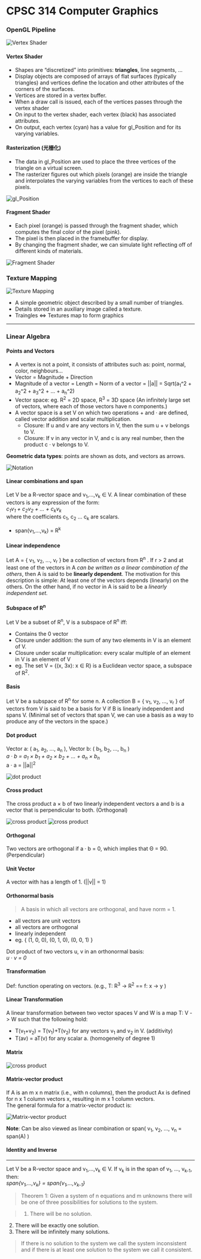 # CPSC 314 Computer Graphics

### OpenGL Pipeline
![Vertex Shader](./img/vshader.png)
#### Vertex Shader
- Shapes are “discretized” into primitives: __triangles__, line segments, ...
- Display objects are composed of arrays of flat surfaces (typically triangles) and vertices define the location and other attributes of the corners of the surfaces.
- Vertices are stored in a vertex buffer.
- When a draw call is issued, each of the vertices passes through the vertex shader
- On input to the vertex shader, each vertex (black) has associated attributes.
- On output, each vertex (cyan) has a value for gl_Position and for its varying variables.

#### Rasterization (光栅化)
- The data in gl_Position are used to place the three vertices of the triangle on a virtual screen.
- The rasterizer figures out which pixels (orange) are inside the triangle and interpolates the varying variables from the vertices to each of these pixels.

![gl_Position](./img/glpos.png)

#### Fragment Shader
- Each pixel (orange) is passed through the fragment shader, which computes the final color of the pixel (pink).
- The pixel is then placed in the framebuffer for display.
- By changing the fragment shader, we can simulate light reflecting off of different kinds of materials.

![Fragment Shader](./img/frag.png)

### Texture Mapping
![Texture Mapping](./img/texture.png)

- A simple geometric object described by a small number of triangles.
- Details stored in an auxiliary image called a texture.
- Traingles <=> Textures map to form graphics

---
### Linear Algebra

#### Points and Vectors
- A vertex is not a point, it consists of attributes such as: point, normal, color, neighbours...
- Vector = Magnitude + Direction
- Magnitude of a vector = Length = Norm of a vector = ||a|| = Sqrt(a<sub>1</sub>^2 + a<sub>2</sub>^2 + a<sub>3</sub>^2 + ... + a<sub>n</sub>^2)
- Vector space: eg. R<sup>2</sup> = 2D space, R<sup>3</sup> = 3D space (An infinitely large set of vectors, where each of those vectors have n components.)
- A vector space is a set V on which two operations + and · are defined, called vector addition and scalar multiplication.
	- Closure: If u and v are any vectors in V, then the sum   u + v   belongs to V.
	- Closure: If v in any vector in V, and c is any real number, then the product   c · v   belongs to V.

__Geometric data types__: points are shown as dots, and vectors as arrows.  

![Notation](./img/noc.png)

#### Linear combinations and span
Let V be a R-vector space and v<sub>1</sub>,...,v<sub>k</sub> ∈ V. A linear combination of these vectors is any expression of the form:  
_c<sub>1</sub>v<sub>1</sub> + c<sub>2</sub>v<sub>2</sub> + ... + c<sub>k</sub>v<sub>k</sub>_  
where the coefficients c<sub>1</sub>, c<sub>2</sub> ... c<sub>k</sub> are scalars.

- span(v<sub>1</sub>,...,v<sub>k</sub>) = R<sup>k</sup>

#### Linear independence
Let A = { v<sub>1</sub>, v<sub>2</sub>, …, v<sub>r</sub> } be a collection of vectors from R<sup>n</sup> . If r > 2 and at least one of the vectors in A _can be written as a linear combination of the others_, then A is said to be __linearly dependent__. The motivation for this description is simple: At least one of the vectors depends (linearly) on the others. On the other hand, if no vector in A is said to be a _linearly independent set._

#### Subspace of R<sup>n</sup>
Let V be a subset of R<sup>n</sup>, V is a subspace of R<sup>n</sup> iff:  

- Contains the 0 vector
- Closure under addition: the sum of any two elements in V is an element of V.
- Closure under scalar multiplication: every scalar multiple of an element in V is an element of V
- eg. The set V = {(x, 3x): x ∈ R} is a Euclidean vector space, a subspace of R<sup>2</sup>.

#### Basis
Let V be a subspace of R<sup>n</sup> for some n. A collection B = { v<sub>1</sub>, v<sub>2</sub>, …, v<sub>r</sub>  } of vectors from V is said to be a basis for V if B is linearly independent and spans V. (Minimal set of vectors that span V, we can use a basis as a way to produce any of the vectors in the space.)

#### Dot product
Vector a: ( a<sub>1</sub>, a<sub>2</sub>, …, a<sub>n</sub> ), Vector b: ( b<sub>1</sub>, b<sub>2</sub>, …, b<sub>n</sub> )  
_a · b = a<sub>1</sub> × b<sub>1</sub> + a<sub>2</sub> × b<sub>2</sub> + ... + a<sub>n</sub> × b<sub>n</sub>_  
a · a = ||a||<sup>2</sup> 

![dot product](./img/eg.png)

#### Cross product
 The cross product a × b of two linearly independent vectors a and b is a vector that is perpendicular to both. (Orthogonal)

![cross product](http://www.mathsisfun.com/algebra/images/cross-product.gif)
![cross product](http://dj1hlxw0wr920.cloudfront.net/userfiles/wyzfiles/5141da12-b501-46d4-9f65-d9bd69c3afd2.gif)


#### Orthogonal
Two vectors are orthogonal if a · b = 0, which implies that Θ = 90. (Perpendicular)

#### Unit Vector
A vector with has a length of 1. (||v|| = 1)

#### Orthonormal basis
> A basis in which all vectors are orthogonal, and have norm = 1.

- all vectors are unit vectors
- all vectors are orthogonal
- linearly independent
- eg. { (1, 0, 0), (0, 1, 0), (0, 0, 1) }

Dot product of two vectors u, v in an orthonormal basis:  
_u · v = 0_

#### Transformation
Def: function operating on vectors. (e.g., T: R<sup>3</sup> -> R<sup>2</sup> == f: x -> y )

#### Linear Transformation
A linear transformation between two vector spaces V and W is a map T: V -> W such that the following hold:

-  T(v<sub>1</sub>+v<sub>2</sub>) = T(v<sub>1</sub>)+T(v<sub>2</sub>) for any vectors v<sub>1</sub> and v<sub>2</sub> in V. (additivity)
- T(av) = aT(v) for any scalar a. (homogeneity of degree 1)

#### Matrix
![cross product](http://upload.wikimedia.org/wikipedia/commons/thumb/b/bb/Matrix.svg/247px-Matrix.svg.png)

#### Matrix-vector product
 If A is an m x n matrix (i.e., with n columns), then the product Ax is defined for n x 1 column vectors x, resulting in m x 1 column vectors.  
The general formula for a matrix-vector product is:

![Matrix-vector product](./img/mvpro.png)

__Note__: Can be also viewed as linear combination or span( v<sub>1</sub>, v<sub>2</sub>, …, v<sub>n</sub> = span(A) )

#### Identity and Inverse 

---
Let V be a R-vector space and v<sub>1</sub>,...,v<sub>k</sub> ∈ V. If v<sub>k</sub> is in the span of v<sub>1</sub>, ..., v<sub>k-1</sub>, then:  
 _span{v<sub>1</sub>,...,v<sub>k</sub>} = span{v<sub>1</sub>,...,v<sub>k-1</sub>}_


>Theorem 1: Given a system of n equations and m unknowns there will be one of three
possibilities for solutions to the system.

>1. There will be no solution.
2. There will be exactly one solution.
3. There will be infinitely many solutions.

>If there is no solution to the system we call the system inconsistent and if there is at least one solution to the system we call it consistent.


